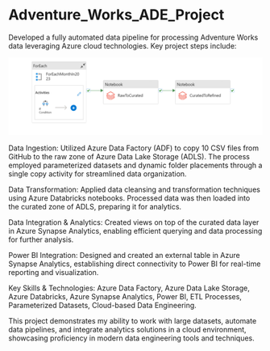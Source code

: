 # Adventure_Works_ADE_Project

Developed a fully automated data pipeline for processing Adventure Works data leveraging Azure cloud technologies. Key project steps include:

![image](https://github.com/iamtushaar/Adventure_Works_ADE_Project/blob/ad3fa189eb52594c9d9efe59e08162f4a73e5d10/Screenshots/End-to-End%20Pipeline.png)

Data Ingestion:
Utilized Azure Data Factory (ADF) to copy 10 CSV files from GitHub to the raw zone of Azure Data Lake Storage (ADLS). The process employed parameterized datasets and dynamic folder placements through a single copy activity for streamlined data organization.

Data Transformation:
Applied data cleansing and transformation techniques using Azure Databricks notebooks. Processed data was then loaded into the curated zone of ADLS, preparing it for analytics.

Data Integration & Analytics:
Created views on top of the curated data layer in Azure Synapse Analytics, enabling efficient querying and data processing for further analysis.

Power BI Integration:
Designed and created an external table in Azure Synapse Analytics, establishing direct connectivity to Power BI for real-time reporting and visualization.

Key Skills & Technologies:
Azure Data Factory, Azure Data Lake Storage, Azure Databricks, Azure Synapse Analytics, Power BI, ETL Processes, Parameterized Datasets, Cloud-based Data Engineering.

This project demonstrates my ability to work with large datasets, automate data pipelines, and integrate analytics solutions in a cloud environment, showcasing proficiency in modern data engineering tools and techniques.
